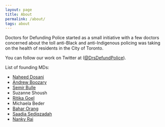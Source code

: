 ```yaml
---
layout: page
title: About
permalink: /about/
tags: about
---
```


Doctors for Defunding Police started as a small initiative with a few doctors concerned about the toll anti-Black and anti-Indigenous policing was taking on the health of residents in the City of Toronto.

You can follow our work on Twitter at ([@DrsDefundPolice](https://twitter.com/DrsDefundPolice)).

List of founding MDs:

- [Naheed Dosani](https://twitter.com/NaheedD)
- [Andrew Boozary](https://twitter.com/drandrewb)
- [Semir Bulle](https://twitter.com/SemirBulle)
- Suzanne Shoush
- [Ritika Goel](https://twitter.com/RitikaGoelTO)
- Michaela Beder
- [Bahar Orang](https://twitter.com/baharoh)
- [Saadia Sediqzadah](https://twitter.com/saadia_sediq)
- [Nanky Rai](https://twitter.com/NankyRai)
